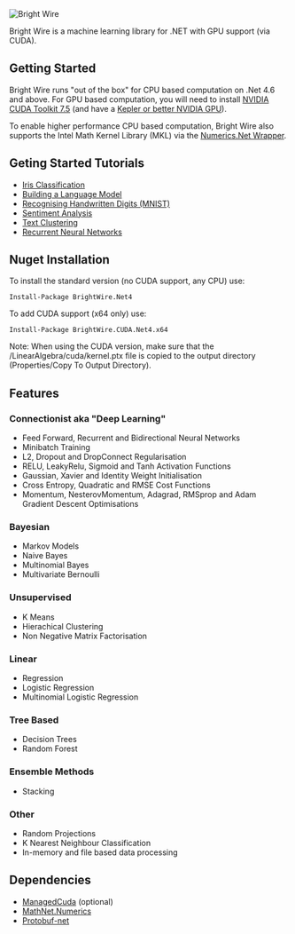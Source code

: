 <img src="http://www.jackdermody.net/Content/image/bright-wire.png" alt="Bright Wire" style="max-height:144" />

Bright Wire is a machine learning library for .NET with GPU support (via CUDA).

## Getting Started

Bright Wire runs "out of the box" for CPU based computation on .Net 4.6 and above.  For GPU based computation, you will need to install
[NVIDIA CUDA Toolkit 7.5](https://developer.nvidia.com/cuda-toolkit) 
(and have a [Kepler or better NVIDIA GPU](https://en.wikipedia.org/wiki/CUDA#GPUs_supported)).

To enable higher performance CPU based computation, Bright Wire also supports the Intel Math Kernel Library (MKL) 
via the [Numerics.Net Wrapper](http://numerics.mathdotnet.com/MKL.html).

## Geting Started Tutorials

* [Iris Classification](http://www.jackdermody.net/brightwire/article/Introduction_to_Bright_Wire)
* [Building a Language Model](http://jackdermody.net/brightwire/article/Generating_Text_with_Markov_Chains)
* [Recognising Handwritten Digits (MNIST)](http://jackdermody.net/brightwire/article/Recognising_Handwritten_Digits_(MNIST))
* [Sentiment Analysis](http://jackdermody.net/brightwire/article/Sentiment_Analysis)
* [Text Clustering](http://www.jackdermody.net/brightwire/article/Text_Clustering_Four_Ways)
* [Recurrent Neural Networks](http://www.jackdermody.net/brightwire/article/Teaching_a_Recurrent_Neural_Net_Binary_Addition)

## Nuget Installation

To install the standard version (no CUDA support, any CPU) use:

```
Install-Package BrightWire.Net4
```

To add CUDA support (x64 only) use:

```
Install-Package BrightWire.CUDA.Net4.x64
```

Note: When using the CUDA version, make sure that the /LinearAlgebra/cuda/kernel.ptx file is copied to the output directory (Properties/Copy To Output Directory).

## Features

### Connectionist aka "Deep Learning"
* Feed Forward, Recurrent and Bidirectional Neural Networks
* Minibatch Training
* L2, Dropout and DropConnect Regularisation
* RELU, LeakyRelu, Sigmoid and Tanh Activation Functions
* Gaussian, Xavier and Identity Weight Initialisation
* Cross Entropy, Quadratic and RMSE Cost Functions
* Momentum, NesterovMomentum, Adagrad, RMSprop and Adam Gradient Descent Optimisations

### Bayesian
* Markov Models
* Naive Bayes
* Multinomial Bayes
* Multivariate Bernoulli

### Unsupervised
* K Means
* Hierachical Clustering
* Non Negative Matrix Factorisation

### Linear
* Regression
* Logistic Regression
* Multinomial Logistic Regression

### Tree Based
* Decision Trees
* Random Forest

### Ensemble Methods
* Stacking

### Other
* Random Projections
* K Nearest Neighbour Classification
* In-memory and file based data processing

## Dependencies
* [ManagedCuda](https://github.com/kunzmi/managedCuda) (optional)
* [MathNet.Numerics](https://github.com/mathnet/mathnet-numerics)
* [Protobuf-net](https://github.com/mgravell/protobuf-net)
